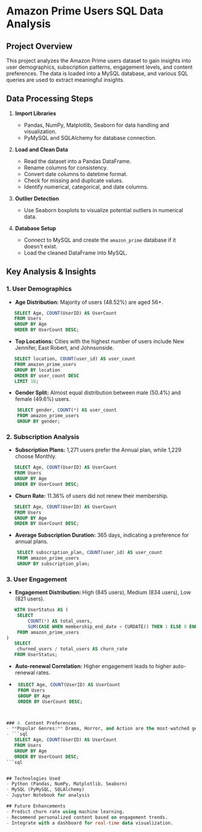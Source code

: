 # Amazon Prime Users SQL Data Analysis

## Project Overview
This project analyzes the Amazon Prime users dataset to gain insights into user demographics, subscription patterns, engagement levels, and content preferences. The data is loaded into a MySQL database, and various SQL queries are used to extract meaningful insights.

## Data Processing Steps
1. **Import Libraries**
   - Pandas, NumPy, Matplotlib, Seaborn for data handling and visualization.
   - PyMySQL and SQLAlchemy for database connection.

2. **Load and Clean Data**
   - Read the dataset into a Pandas DataFrame.
   - Rename columns for consistency.
   - Convert date columns to datetime format.
   - Check for missing and duplicate values.
   - Identify numerical, categorical, and date columns.

3. **Outlier Detection**
   - Use Seaborn boxplots to visualize potential outliers in numerical data.

4. **Database Setup**
   - Connect to MySQL and create the `amazon_prime` database if it doesn't exist.
   - Load the cleaned DataFrame into MySQL.

## Key Analysis & Insights
### 1. User Demographics
- **Age Distribution:** Majority of users (48.52%) are aged 56+.
```sql
   SELECT Age, COUNT(UserID) AS UserCount 
   FROM Users 
   GROUP BY Age 
   ORDER BY UserCount DESC;
```

- **Top Locations:** Cities with the highest number of users include New Jennifer, East Robert, and Johnsonside.
```sql
   SELECT location, COUNT(user_id) AS user_count
   FROM amazon_prime_users
   GROUP BY location
   ORDER BY user_count DESC
   LIMIT 10;
```

- **Gender Split:** Almost equal distribution between male (50.4%) and female (49.6%) users.
```sql
    SELECT gender, COUNT(*) AS user_count
    FROM amazon_prime_users
    GROUP BY gender;
```


### 2. Subscription Analysis
- **Subscription Plans:** 1,271 users prefer the Annual plan, while 1,229 choose Monthly.
```sql
   SELECT Age, COUNT(UserID) AS UserCount 
   FROM Users 
   GROUP BY Age 
   ORDER BY UserCount DESC;
```

- **Churn Rate:** 11.36% of users did not renew their membership.
```sql
   SELECT Age, COUNT(UserID) AS UserCount 
   FROM Users 
   GROUP BY Age 
   ORDER BY UserCount DESC;
```

- **Average Subscription Duration:** 365 days, indicating a preference for annual plans.
```sql
    SELECT subscription_plan, COUNT(user_id) AS user_count
    FROM amazon_prime_users
    GROUP BY subscription_plan;
```


### 3. User Engagement
- **Engagement Distribution:** High (845 users), Medium (834 users), Low (821 users).
```sql
   WITH UserStatus AS (
    SELECT 
        COUNT(*) AS total_users,
        SUM(CASE WHEN membership_end_date < CURDATE() THEN 1 ELSE 0 END) AS churned_users
    FROM amazon_prime_users
)
   SELECT 
    churned_users / total_users AS churn_rate
   FROM UserStatus;
```

- **Auto-renewal Correlation:** Higher engagement leads to higher auto-renewal rates.
- ```sql
   SELECT Age, COUNT(UserID) AS UserCount 
   FROM Users 
   GROUP BY Age 
   ORDER BY UserCount DESC;
```sql


### 4. Content Preferences
- **Popular Genres:** Drama, Horror, and Action are the most-watched genres for Annual subscribers.
- ```sql
   SELECT Age, COUNT(UserID) AS UserCount 
   FROM Users 
   GROUP BY Age 
   ORDER BY UserCount DESC;
```sql


## Technologies Used
- Python (Pandas, NumPy, Matplotlib, Seaborn)
- MySQL (PyMySQL, SQLAlchemy)
- Jupyter Notebook for analysis

## Future Enhancements
- Predict churn rate using machine learning.
- Recommend personalized content based on engagement trends.
- Integrate with a dashboard for real-time data visualization.

